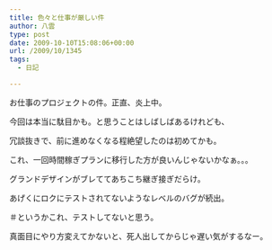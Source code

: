 ```yaml
---
title: 色々と仕事が厳しい件
author: 八雲
type: post
date: 2009-10-10T15:08:06+00:00
url: /2009/10/1345
tags:
  - 日記

---
```

お仕事のプロジェクトの件。正直、炎上中。

今回は本当に駄目かも。と思うことはしばしばあるけれども、
  
冗談抜きで、前に進めなくなる程絶望したのは初めてかも。

これ、一回時間稼ぎプランに移行した方が良いんじゃないかなぁ。。。
  
グランドデザインがブレててあちこち継ぎ接ぎだらけ。
  
あげくにロクにテストされてないようなレベルのバグが続出。
  
＃というかこれ、テストしてないと思う。

真面目にやり方変えてかないと、死人出してからじゃ遅い気がするなー。
